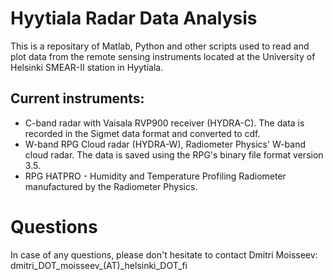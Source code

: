# Hyytiala Radar Data Analysis
This is a repositary of Matlab, Python and other scripts used to read and plot data from the remote sensing instruments located at the University of Helsinki SMEAR-II station in Hyytiala.

## Current instruments:
- C-band radar with Vaisala RVP900 receiver (HYDRA-C). The data is recorded in the Sigmet data format and converted to cdf.
- W-band RPG Cloud radar (HYDRA-W), Radiometer Physics' W-band cloud radar. The data is saved using the RPG's binary file format version 3.5. 
- RPG HATPRO - Humidity and Temperature Profiling Radiometer manufactured by the Radiometer Physics.

# Questions
In case of any questions, please don't hesitate to contact Dmitri Moisseev: dmitri_DOT_moisseev_(AT)_helsinki_DOT_fi
